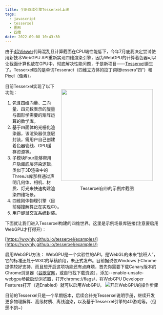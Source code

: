 ```yaml
---
title: 全新四维引擎Tesserxel上线
tags:
  - javascript
  - tesserxel
  - 图形
  - 四维
date: 2022-09-08 10:43:30
---
```


由于[4DViewer](https://github.com/wxyhly/4dViewer)代码混乱且计算截面在CPU端性能低下，今年7月底我决定尝试使用新技术WebGPU API重新实现四维渲染引擎，因为WebGPU的计算着色器可以让截面计算也放在GPU中，彻底解决性能问题，于是新项目——[Tesserxel](https://github.com/wxyhly/tesserxel)诞生了。Tesserxel取的是单词Tesseract（四维立方体的拉丁词根tessera“四”）和Pixel（像素）。
<div style="float:right; margin:20px;"><img src="/img/tsx001.jpg" width="300px"/><p style="text-align:center">Tesserxel自带的示例库截图</p></div>

目前Tesserxel实现了以下功能： 
1. 包含四维向量、二向量、四元数表示的旋量与图形学需要的矩阵运算的数学库。
2. 基于四面体的光栅化渲染器，该渲染器仅底层封装，需用户自己创建着色器管线、GPU缓存资源等。
3. 子模块Four能够帮用户隐藏底层渲染逻辑，类似于3D渲染中的ThreeJs库那样通过声明几何体、相机、材质、灯光来快速构建渲染四维场景。
4. 四维刚体物理引擎（目前碰撞解算正在实现中）。
5. 用户键鼠交互系统封装。

下面就让我们进入Tesserxel构建的四维世界。这里是示例场景库链接(注意要启用WebGPU才打得开)：

[https://wxyhly.github.io/tesserxel/examples/](https://wxyhly.github.io/tesserxel/examples/)

启用WebGPU方法： WebGPU是一个实验性的API，是WebGL的未来“接班人”，它的标准还处于W3C的草稿阶段，未正式发布。目前据说仅Windows下Chrome提供较好支持，而且想开启这项功能还有点麻烦，首先你需要下载Canary版本的Chrome浏览器（[谷歌官网](https://www.google.com/intl/zh-CN/chrome/canary/)，或自行找下载资源），添加--enable-unsafe-webgpu参数启动浏览器，打开chrome://flags/，将WebGPU Developer Features打开（选Enabled）就可以启用WebGPU。
![开启WebGPU的操作步骤](/img/tsx001.png)

目前的Tesserxel只是一个早期版本，后续会补充Tesserxel说明手册，继续开发更多物理解算、高级材质、离线渲染，以及基于Tesserxel引擎的4D游戏等。（但愿不鸽~）